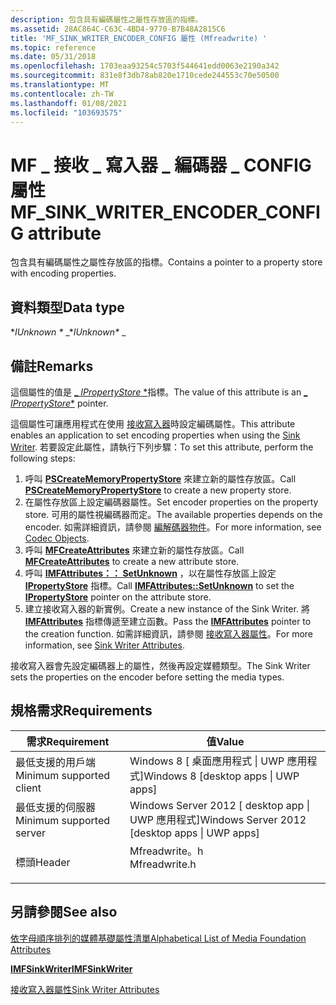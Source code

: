 ```yaml
---
description: 包含具有編碼屬性之屬性存放區的指標。
ms.assetid: 28AC864C-C63C-4BD4-9770-B7B48A2815C6
title: 'MF_SINK_WRITER_ENCODER_CONFIG 屬性 (Mfreadwrite) '
ms.topic: reference
ms.date: 05/31/2018
ms.openlocfilehash: 1703eaa93254c5703f544641edd0063e2190a342
ms.sourcegitcommit: 831e8f3db78ab820e1710cede244553c70e50500
ms.translationtype: MT
ms.contentlocale: zh-TW
ms.lasthandoff: 01/08/2021
ms.locfileid: "103693575"
---
```

# <a name="mf_sink_writer_encoder_config-attribute"></a><span data-ttu-id="c18e8-103">MF \_ 接收 \_ 寫入器 \_ 編碼器 \_ CONFIG 屬性</span><span class="sxs-lookup"><span data-stu-id="c18e8-103">MF\_SINK\_WRITER\_ENCODER\_CONFIG attribute</span></span>

<span data-ttu-id="c18e8-104">包含具有編碼屬性之屬性存放區的指標。</span><span class="sxs-lookup"><span data-stu-id="c18e8-104">Contains a pointer to a property store with encoding properties.</span></span>

## <a name="data-type"></a><span data-ttu-id="c18e8-105">資料類型</span><span class="sxs-lookup"><span data-stu-id="c18e8-105">Data type</span></span>

<span data-ttu-id="c18e8-106">\**IUnknown \** _</span><span class="sxs-lookup"><span data-stu-id="c18e8-106">\**IUnknown\** _</span></span>

## <a name="remarks"></a><span data-ttu-id="c18e8-107">備註</span><span class="sxs-lookup"><span data-stu-id="c18e8-107">Remarks</span></span>

<span data-ttu-id="c18e8-108">這個屬性的值是 [_ *IPropertyStore* \*](/windows/win32/api/propsys/nn-propsys-ipropertystore)指標。</span><span class="sxs-lookup"><span data-stu-id="c18e8-108">The value of this attribute is an [_ *IPropertyStore*\*](/windows/win32/api/propsys/nn-propsys-ipropertystore) pointer.</span></span>

<span data-ttu-id="c18e8-109">這個屬性可讓應用程式在使用 [接收寫入器](sink-writer.md)時設定編碼屬性。</span><span class="sxs-lookup"><span data-stu-id="c18e8-109">This attribute enables an application to set encoding properties when using the [Sink Writer](sink-writer.md).</span></span> <span data-ttu-id="c18e8-110">若要設定此屬性，請執行下列步驟：</span><span class="sxs-lookup"><span data-stu-id="c18e8-110">To set this attribute, perform the following steps:</span></span>

1.  <span data-ttu-id="c18e8-111">呼叫 [**PSCreateMemoryPropertyStore**](/windows/win32/api/propsys/nf-propsys-pscreatememorypropertystore) 來建立新的屬性存放區。</span><span class="sxs-lookup"><span data-stu-id="c18e8-111">Call [**PSCreateMemoryPropertyStore**](/windows/win32/api/propsys/nf-propsys-pscreatememorypropertystore) to create a new property store.</span></span>
2.  <span data-ttu-id="c18e8-112">在屬性存放區上設定編碼器屬性。</span><span class="sxs-lookup"><span data-stu-id="c18e8-112">Set encoder properties on the property store.</span></span> <span data-ttu-id="c18e8-113">可用的屬性視編碼器而定。</span><span class="sxs-lookup"><span data-stu-id="c18e8-113">The available properties depends on the encoder.</span></span> <span data-ttu-id="c18e8-114">如需詳細資訊，請參閱 [編解碼器物件](codecobjects.md)。</span><span class="sxs-lookup"><span data-stu-id="c18e8-114">For more information, see [Codec Objects](codecobjects.md).</span></span>
3.  <span data-ttu-id="c18e8-115">呼叫 [**MFCreateAttributes**](/windows/desktop/api/mfapi/nf-mfapi-mfcreateattributes) 來建立新的屬性存放區。</span><span class="sxs-lookup"><span data-stu-id="c18e8-115">Call [**MFCreateAttributes**](/windows/desktop/api/mfapi/nf-mfapi-mfcreateattributes) to create a new attribute store.</span></span>
4.  <span data-ttu-id="c18e8-116">呼叫 [**IMFAttributes：： SetUnknown**](/windows/desktop/api/mfobjects/nf-mfobjects-imfattributes-setunknown) ，以在屬性存放區上設定 [**IPropertyStore**](/windows/win32/api/propsys/nn-propsys-ipropertystore) 指標。</span><span class="sxs-lookup"><span data-stu-id="c18e8-116">Call [**IMFAttributes::SetUnknown**](/windows/desktop/api/mfobjects/nf-mfobjects-imfattributes-setunknown) to set the [**IPropertyStore**](/windows/win32/api/propsys/nn-propsys-ipropertystore) pointer on the attribute store.</span></span>
5.  <span data-ttu-id="c18e8-117">建立接收寫入器的新實例。</span><span class="sxs-lookup"><span data-stu-id="c18e8-117">Create a new instance of the Sink Writer.</span></span> <span data-ttu-id="c18e8-118">將 [**IMFAttributes**](/windows/desktop/api/mfobjects/nn-mfobjects-imfattributes) 指標傳遞至建立函數。</span><span class="sxs-lookup"><span data-stu-id="c18e8-118">Pass the [**IMFAttributes**](/windows/desktop/api/mfobjects/nn-mfobjects-imfattributes) pointer to the creation function.</span></span> <span data-ttu-id="c18e8-119">如需詳細資訊，請參閱 [接收寫入器屬性](sink-writer-attributes.md)。</span><span class="sxs-lookup"><span data-stu-id="c18e8-119">For more information, see [Sink Writer Attributes](sink-writer-attributes.md).</span></span>

<span data-ttu-id="c18e8-120">接收寫入器會先設定編碼器上的屬性，然後再設定媒體類型。</span><span class="sxs-lookup"><span data-stu-id="c18e8-120">The Sink Writer sets the properties on the encoder before setting the media types.</span></span>

## <a name="requirements"></a><span data-ttu-id="c18e8-121">規格需求</span><span class="sxs-lookup"><span data-stu-id="c18e8-121">Requirements</span></span>



| <span data-ttu-id="c18e8-122">需求</span><span class="sxs-lookup"><span data-stu-id="c18e8-122">Requirement</span></span> | <span data-ttu-id="c18e8-123">值</span><span class="sxs-lookup"><span data-stu-id="c18e8-123">Value</span></span> |
|-------------------------------------|------------------------------------------------------------------------------------------|
| <span data-ttu-id="c18e8-124">最低支援的用戶端</span><span class="sxs-lookup"><span data-stu-id="c18e8-124">Minimum supported client</span></span><br/> | <span data-ttu-id="c18e8-125">Windows 8 \[ 桌面應用程式 \| UWP 應用程式\]</span><span class="sxs-lookup"><span data-stu-id="c18e8-125">Windows 8 \[desktop apps \| UWP apps\]</span></span><br/>                                        |
| <span data-ttu-id="c18e8-126">最低支援的伺服器</span><span class="sxs-lookup"><span data-stu-id="c18e8-126">Minimum supported server</span></span><br/> | <span data-ttu-id="c18e8-127">Windows Server 2012 \[ desktop app \| UWP 應用程式\]</span><span class="sxs-lookup"><span data-stu-id="c18e8-127">Windows Server 2012 \[desktop apps \| UWP apps\]</span></span><br/>                              |
| <span data-ttu-id="c18e8-128">標頭</span><span class="sxs-lookup"><span data-stu-id="c18e8-128">Header</span></span><br/>                   | <dl> <span data-ttu-id="c18e8-129"><dt>Mfreadwrite。h</dt></span><span class="sxs-lookup"><span data-stu-id="c18e8-129"><dt>Mfreadwrite.h</dt></span></span> </dl> |



## <a name="see-also"></a><span data-ttu-id="c18e8-130">另請參閱</span><span class="sxs-lookup"><span data-stu-id="c18e8-130">See also</span></span>

<dl> <dt>

[<span data-ttu-id="c18e8-131">依字母順序排列的媒體基礎屬性清單</span><span class="sxs-lookup"><span data-stu-id="c18e8-131">Alphabetical List of Media Foundation Attributes</span></span>](alphabetical-list-of-media-foundation-attributes.md)
</dt> <dt>

[<span data-ttu-id="c18e8-132">**IMFSinkWriter**</span><span class="sxs-lookup"><span data-stu-id="c18e8-132">**IMFSinkWriter**</span></span>](/windows/desktop/api/mfreadwrite/nn-mfreadwrite-imfsinkwriter)
</dt> <dt>

[<span data-ttu-id="c18e8-133">接收寫入器屬性</span><span class="sxs-lookup"><span data-stu-id="c18e8-133">Sink Writer Attributes</span></span>](sink-writer-attributes.md)
</dt> </dl>

 

 
